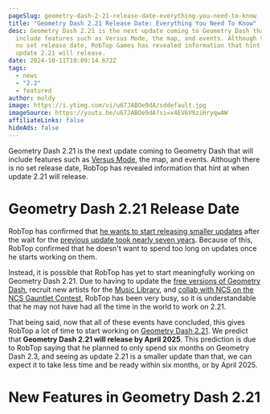 ```yaml
---
pageSlug: geometry-dash-2-21-release-date-everything-you-need-to-know
title: "Geometry Dash 2.21 Release Date: Everything You Need To Know"
desc: Geometry Dash 2.21 is the next update coming to Geometry Dash that will
  include features such as Versus Mode, the map, and events. Although there is
  no set release date, RobTop Games has revealed information that hint at when
  update 2.21 will release.
date: 2024-10-11T19:09:14.672Z
tags:
  - news
  - "2.2"
  - featured
author: moldy
image: https://i.ytimg.com/vi/u67JABOe9dA/sddefault.jpg
imageSource: https://youtu.be/u67JABOe9dA?si=x4EV6V9ziHryqwAW
affiliateLinks: false
hideAds: false
---
```

Geometry Dash 2.21 is the next update coming to Geometry Dash that will include features such as [Versus Mode](/posts/robtop-cancels-geometry-dash-2-2-versus-mode-after-6-years-of-development/), the map, and events. Although there is no set release date, RobTop has revealed information that hint at when update 2.21 will release.

# Geometry Dash 2.21 Release Date

RobTop has confirmed that [he wants to start releasing smaller updates](/posts/robtop-confirms-geometry-dash-2-3-will-come-out-6-months-from-when-he-starts/) after the wait for the [previous update took nearly seven years](/posts/geometry-dash-2-2-released/). Because of this, RobTop confirmed that he doesn't want to spend too long on updates once he starts working on them.

Instead, it is possible that RobTop has yet to start meaningfully working on Geometry Dash 2.21. Due to having to update the [free versions of Geometry Dash](/posts/how-to-play-geometry-dash-lite-meltdown-world-subzero-for-free/), recruit new artists for the [Music Library](/posts/ncs-added-to-geometry-dash-music-library/), and [collab with NCS on the NCS Gauntlet Contest](/posts/geometry-dash-ncs-gauntlet-contest-all-winners-results/), RobTop has been very busy, so it is understandable that he may not have had all the time in the world to work on 2.21.

That being said, now that all of these events have concluded, this gives RobTop a lot of time to start working on [Geometry Dash 2.21](/categories/2.2/). We predict that **Geometry Dash 2.21 will release by April 2025**. This prediction is due to RobTop saying that he planned to only spend six months on Geometry Dash 2.3, and seeing as update 2.21 is a smaller update than that, we can expect it to take less time and be ready within six months, or by April 2025.

# New Features in Geometry Dash 2.21